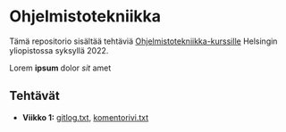 # Ohjelmistotekniikka

<!-- tämä on näkymätön muutos viikon 1 tehtävään 17 liittyen -->

Tämä repositorio sisältää tehtäviä 
[Ohjelmistotekniikka-kurssille](https://ohjelmistotekniikka-hy.github.io/) Helsingin yliopistossa syksyllä 2022.

<!-- allaoleva teksti liittyy viikon 1 tehtävään 14 -->
Lorem **ipsum** dolor *sit* amet

## Tehtävät
* **Viikko 1:** [gitlog.txt](laskarit/viikko1/gitlog.txt), [komentorivi.txt](laskarit/viikko1/komentorivi.txt)
